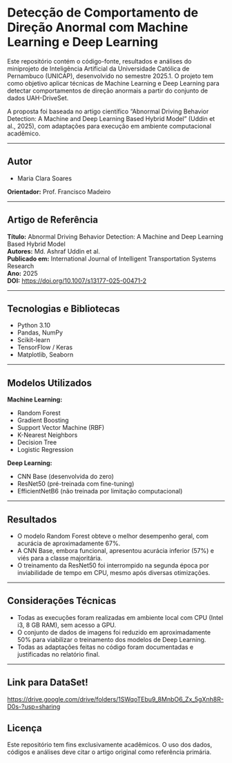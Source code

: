 # Detecção de Comportamento de Direção Anormal com Machine Learning e Deep Learning

Este repositório contém o código-fonte, resultados e análises do miniprojeto de Inteligência Artificial da Universidade Católica de Pernambuco (UNICAP), desenvolvido no semestre 2025.1. O projeto tem como objetivo aplicar técnicas de Machine Learning e Deep Learning para detectar comportamentos de direção anormais a partir do conjunto de dados UAH-DriveSet.

A proposta foi baseada no artigo científico “Abnormal Driving Behavior Detection: A Machine and Deep Learning Based Hybrid Model” (Uddin et al., 2025), com adaptações para execução em ambiente computacional acadêmico.

---
## Autor

- Maria Clara Soares  

**Orientador:** Prof. Francisco Madeiro

---

## Artigo de Referência

**Título:** Abnormal Driving Behavior Detection: A Machine and Deep Learning Based Hybrid Model  
**Autores:** Md. Ashraf Uddin et al.  
**Publicado em:** International Journal of Intelligent Transportation Systems Research  
**Ano:** 2025  
**DOI:** https://doi.org/10.1007/s13177-025-00471-2

---

## Tecnologias e Bibliotecas

- Python 3.10  
- Pandas, NumPy  
- Scikit-learn  
- TensorFlow / Keras  
- Matplotlib, Seaborn

---

## Modelos Utilizados

**Machine Learning:**
- Random Forest
- Gradient Boosting
- Support Vector Machine (RBF)
- K-Nearest Neighbors
- Decision Tree
- Logistic Regression

**Deep Learning:**
- CNN Base (desenvolvida do zero)
- ResNet50 (pré-treinada com fine-tuning)
- EfficientNetB6 (não treinada por limitação computacional)

---

## Resultados

- O modelo Random Forest obteve o melhor desempenho geral, com acurácia de aproximadamente 67%.
- A CNN Base, embora funcional, apresentou acurácia inferior (57%) e viés para a classe majoritária.
- O treinamento da ResNet50 foi interrompido na segunda época por inviabilidade de tempo em CPU, mesmo após diversas otimizações.

---

## Considerações Técnicas

- Todas as execuções foram realizadas em ambiente local com CPU (Intel i3, 8 GB RAM), sem acesso a GPU.
- O conjunto de dados de imagens foi reduzido em aproximadamente 50% para viabilizar o treinamento dos modelos de Deep Learning.
- Todas as adaptações feitas no código foram documentadas e justificadas no relatório final.

---
## Link para DataSet!
https://drive.google.com/drive/folders/1SWqoTEbu9_8MnbO6_Zx_5gXnh8R-D0s-?usp=sharing
## Licença

Este repositório tem fins exclusivamente acadêmicos. O uso dos dados, códigos e análises deve citar o artigo original como referência primária.

